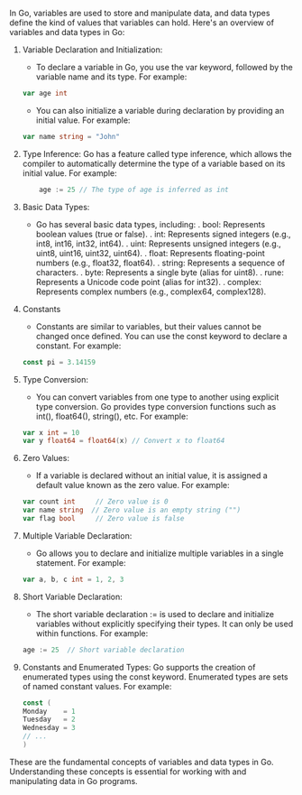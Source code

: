 In Go, variables are used to store and manipulate data, and data types define the kind of values that variables can hold. Here's an overview of variables and data types in Go:

1. Variable Declaration and Initialization:
    - To declare a variable in Go, you use the var keyword, followed by the variable name and its type. For example:
    ```Go
    var age int
    ```

    - You can also initialize a variable during declaration by providing an initial value. For example:
    ```Go
    var name string = "John"
    ```

2. Type Inference:
    Go has a feature called type inference, which allows the compiler to automatically determine the type of a variable based on its initial value. For example:
    ```Go
        age := 25 // The type of age is inferred as int
    ```

3. Basic Data Types:
    - Go has several basic data types, including:
        . bool: Represents boolean values (true or false).
        . int: Represents signed integers (e.g., int8, int16, int32, int64).
        . uint: Represents unsigned integers (e.g., uint8, uint16, uint32, uint64).
        . float: Represents floating-point numbers (e.g., float32, float64).
        . string: Represents a sequence of characters.
        . byte: Represents a single byte (alias for uint8).
        . rune: Represents a Unicode code point (alias for int32).
        . complex: Represents complex numbers (e.g., complex64, complex128).

4. Constants
    - Constants are similar to variables, but their values cannot be changed once defined. You can use the const keyword to declare a constant. For example:
    ```Go
    const pi = 3.14159
    ```

5. Type Conversion:
    - You can convert variables from one type to another using explicit type conversion. Go provides type conversion functions such as int(), float64(), string(), etc. For example:
    ```Go
    var x int = 10
    var y float64 = float64(x) // Convert x to float64
    ```

6. Zero Values:
    - If a variable is declared without an initial value, it is assigned a default value known as the zero value. For example:
    ```Go
    var count int     // Zero value is 0
    var name string  // Zero value is an empty string ("")
    var flag bool     // Zero value is false
    ```

7. Multiple Variable Declaration:
    - Go allows you to declare and initialize multiple variables in a single statement. For example:
    ```Go
    var a, b, c int = 1, 2, 3
    ```

8. Short Variable Declaration:
    - The short variable declaration := is used to declare and initialize variables without explicitly specifying their types. It can only be used within functions. For example:
    ```Go
    age := 25  // Short variable declaration
    ```

9. Constants and Enumerated Types:
    Go supports the creation of enumerated types using the const keyword. Enumerated types are sets of named constant values. For example:
    ```Go
    const (
    Monday    = 1
    Tuesday   = 2
    Wednesday = 3
    // ...
    )
    ```

These are the fundamental concepts of variables and data types in Go. Understanding these concepts is essential for working with and manipulating data in Go programs.





